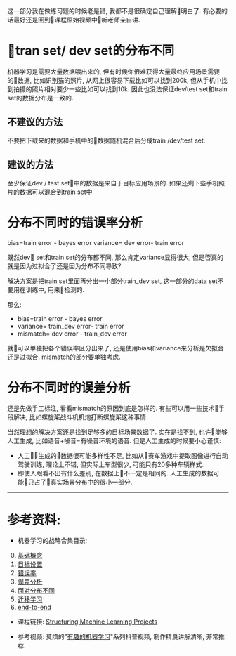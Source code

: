 <!--
.. title: 机器学习的战略(4)--面对分布不同
.. slug: ji-qi-xue-xi-de-zhan-lue-4-mian-dui-fen-bu-bu-tong
.. date: 2017-12-19 01:23:16 UTC+08:00
.. tags: ML, 教程, 现代眼科医生知识扩展包
.. category: tutorial
.. link:
.. description:
.. type: text
-->

这一部分我在做练习题的时候老是错, 我都不是很确定自己理解明白了. 有必要的话最好还是回到课程原始视频中听老师亲自讲.
<!-- TEASER_END -->

# tran set/ dev set的分布不同

机器学习是需要大量数据喂出来的, 但有时候你很难获得大量最终应用场景需要的数据, 比如识别猫的照片, 从网上很容易下载比如可以找到200k, 但从手机中找到拍摄的照片相对要少一些比如可以找到10k. 因此也没法保证dev/test set和train set的数据分布是一致的.

## 不建议的方法
不要把下载来的数据和手机中的数据随机混合后分成train /dev/test set.

## 建议的方法
至少保证dev / test set中的数据是来自于目标应用场景的. 如果还剩下些手机照片的数据可以混合到train set中

# 分布不同时的错误率分析

bias=train error - bayes error
variance= dev error- train error

既然dev set和train set的分布都不同, 那么肯定variance显得很大, 但是否真的就是因为过拟合了还是因为分布不同导致?

解决方案是把train set里面再分出一小部分train_dev set, 这一部分的data set不要用在训练中, 用来检测的.

那么:
* bias=train error - bayes error
* variance= train_dev error- train error
* mismatch= dev error - train_dev error

就可以单独把各个错误率区分出来了, 还是使用bias和variance来分析是欠拟合还是过拟合. mismatch的部分要单独考虑.

# 分布不同时的误差分析

还是先做手工标注, 看看mismatch的原因到底是怎样的. 有些可以用一些技术手段解决, 比如螺旋桨战斗机机炮打断螺旋桨这种事情.

当然理想的解决方案还是找到足够多的目标场景数据了. 实在是找不到, 也许能够人工生成, 比如语音+噪音=有噪音环境的语音. 但是人工生成的时候要小心谨慎:

* 人工生成的数据很可能多样性不足, 比如从赛车游戏中提取图像进行自动驾驶训练, 理论上不错, 但实际上车型很少, 可能只有20多种车辆样式.
* 即使人眼看不出有什么差别, 在数据上不一定是相同的. 人工生成的数据可能只占了真实场景分布中的很小一部分.

----
# 参考资料:
* 机器学习的战略合集目录:

0. [基础概念](../ji-qi-xue-xi-de-zhan-lue-0-ji-chu-gai-nian/)
1. [目标设置](../ji-qi-xue-xi-de-zhan-lue-1-mu-biao-de-she-zhi/)
2. [错误率](../ji-qi-xue-xi-de-zhan-lue-2-cuo-wu-lu/)
3. [误差分析](../ji-qi-xue-xi-de-zhan-lue-3-wu-chai-fen-xi/)
4. [面对分布不同](../ji-qi-xue-xi-de-zhan-lue-4-mian-dui-fen-bu-bu-tong)
5. [迁移学习](../ji-qi-xue-xi-de-zhan-lue-5-qian-yi-xue-xi)
6. [end-to-end](../ji-qi-xue-xi-de-zhan-lue-6-end-to-end/)

* 课程链接:
[Structuring Machine Learning Projects](https://www.coursera.org/learn/machine-learning-projects/home/welcome)

* 参考视频:
莫烦的"[有趣的机器学习](https://morvanzhou.github.io/tutorials/machine-learning/ML-intro/)"系列科普视频, 制作精良讲解清晰, 非常推荐.  
